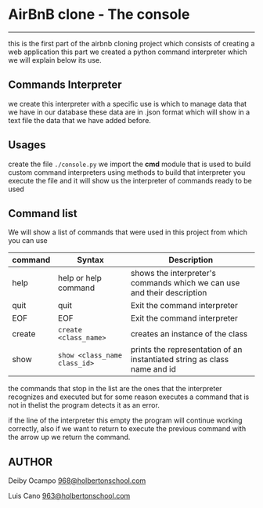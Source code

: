 # AirBnB clone - The console
---

this is the first part of the airbnb cloning project which consists of creating a web application this part we created a python command interpreter which we will explain below its use.

## Commands Interpreter

we create this interpreter with a specific use is which to manage data that we have in our database these data are in .json format which will show in a text file the data that we have added before.

## Usages

create the file `./console.py` we import the **cmd** module that is used to build custom command interpreters using methods to build that interpreter
you execute the file and it will show us the interpreter of commands ready to be used

## Command list

We will show a list of commands that were used in this project from which you can use

| command | Syntax | Description |
| --- | --- | --- |
| help | help or help command | shows the interpreter's commands which we can use and their description |
| quit | quit | Exit the command interpreter |
| EOF | EOF | Exit the command interpreter |
| create | `create <class_name>` | creates an instance of the class |
|show | `show <class_name class_id>` | prints the representation of an instantiated string as class name and id |

the commands that stop in the list are the ones that the interpreter recognizes and executed but for some reason executes a command that is not in thelist the program detects it as an error.

if the line of the interpreter this empty the program will continue working correctly, also if we want to return to execute the previous command with
the arrow up we return the command.

## AUTHOR

Deiby Ocampo <968@holbertonschool.com>

Luis Cano <963@holbertonschool.com>
